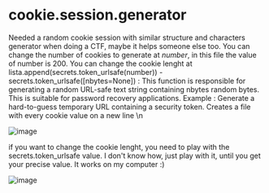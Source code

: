 # cookie.session.generator
Needed a random cookie session with similar structure and characters generator when doing a CTF,  maybe it helps someone else too.
You can change the number of cookies to generate at *number*, in this file the value of number is 200.
You can change the cookie lenght at lista.append(secrets.token_urlsafe(number)) - secrets.token_urlsafe([nbytes=None]) : This function is responsible for generating a random URL-safe text string containing nbytes random bytes. This is suitable for password recovery applications.
Example : Generate a hard-to-guess temporary URL containing a security token.
Creates a file with every cookie value on a new line \n

![image](https://user-images.githubusercontent.com/79203900/180644260-1033fa22-7553-4600-a3d9-85ac3ec85a90.png)

if you want to change the cookie lenght, you need to play with the secrets.token_urlsafe value. I don't know how, just play with it, until you get your precise value. It works on my computer :)


![image](https://user-images.githubusercontent.com/79203900/180649801-385c279a-9d0d-410b-a6aa-2390119bbbc6.png)
